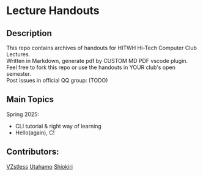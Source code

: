 # Lecture Handouts

## Description

This repo contains archives of handouts for HITWH Hi-Tech Computer Club Lectures.  
Written in Markdown, generate pdf by <a gref="https://marketplace.visualstudio.com/items?itemName=Deadpoulpe.custom-md-pdf">CUSTOM MD PDF</a> vscode plugin.  
Feel free to fork this repo or use the handouts in YOUR club's open semester.  
Post issues in official QQ group: (TODO)  

## Main Topics
Spring 2025:  
<ul>
<li>CLI tutorial & right way of learning</li>
<li>Hello(again), C!</li>
</ul>

## Contributors:
<a href="https://github.com/VictorZhangAI">VZstless</a>
<a href="https://github.com/Utahamo">Utahamo</a>
<a href="https://github.com/Shiokiri">Shiokiri</a>
